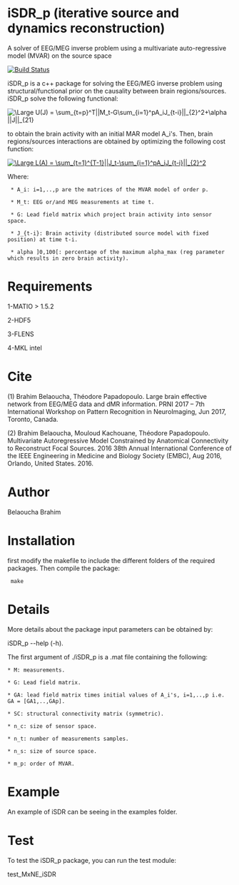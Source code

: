 # iSDR_p (iterative source and dynamics reconstruction)
A solver of EEG/MEG inverse problem using a multivariate auto-regressive model (MVAR) on the source space

[![Build Status](https://travis-ci.org/BBELAOUCHA/iSDR_p.svg?branch=master)](https://travis-ci.org/BBELAOUCHA/iSDR_p)

iSDR_p is a c++ package for solving the EEG/MEG inverse problem using structural/functional prior 
on the causality between brain regions/sources.
iSDR_p solve the following functional:

<img src="http://latex.codecogs.com/gif.latex?\Large&space;U(J)&space;=&space;\sum_{t=p}^T||M_t-G\sum_{i=1}^pA_iJ_{t-i}||_{2}^2&plus;\alpha&space;||J||_{21}" title="\Large U(J) = \sum_{t=p}^T||M_t-G\sum_{i=1}^pA_iJ_{t-i}||_{2}^2+\alpha ||J||_{21}" />

to obtain the brain activity with an initial MAR model A_i's. Then, brain regions/sources interactions are obtained by optimizing the following cost function:

<a href="http://www.codecogs.com/eqnedit.php?latex=\Large&space;L(A)&space;=&space;\sum_{t=1}^{T-1}||J_t-\sum_{i=1}^pA_iJ_{t-i}||_{2}^2" target="_blank"><img src="http://latex.codecogs.com/gif.latex?\Large&space;L(A)&space;=&space;\sum_{t=1}^{T-1}||J_t-\sum_{i=1}^pA_iJ_{t-i}||_{2}^2" title="\Large L(A) = \sum_{t=1}^{T-1}||J_t-\sum_{i=1}^pA_iJ_{t-i}||_{2}^2" /></a>


Where: 

     * A_i: i=1,..,p are the matrices of the MVAR model of order p.

     * M_t: EEG or/and MEG measurements at time t.

     * G: Lead field matrix which project brain activity into sensor space.

     * J_{t-i}: Brain activity (distributed source model with fixed position) at time t-i.

     * alpha ]0,100[: percentage of the maximum alpha_max (reg parameter which results in zero brain activity).
# Requirements
1-MATIO > 1.5.2

2-HDF5

3-FLENS

4-MKL intel


# Cite

(1) Brahim Belaoucha, Théodore Papadopoulo. Large brain effective network
from EEG/MEG data and dMR information. PRNI 2017 – 7th International
Workshop on Pattern Recognition in NeuroImaging, Jun 2017, Toronto, Canada. 

(2) Brahim Belaoucha, Mouloud Kachouane, Théodore Papadopoulo. Multivariate
Autoregressive Model Constrained by Anatomical Connectivity to Reconstruct
Focal Sources. 2016 38th Annual International Conference of the IEEE
Engineering in Medicine and Biology Society (EMBC), Aug 2016, Orlando,
United States. 2016.


# Author

Belaoucha Brahim 

# Installation
first modify the makefile to include the different folders of the required packages. Then compile the package:


     make 

# Details
More details about the package input parameters can be obtained by:

iSDR_p --help (-h).

The first argument of ./iSDR_p is a .mat file containing the following:
    
    * M: measurements.
 
    * G: Lead field matrix.

    * GA: lead field matrix times initial values of A_i's, i=1,..,p i.e. GA = [GA1,..,GAp].

    * SC: structural connectivity matrix (symmetric).

    * n_c: size of sensor space.

    * n_t: number of measurements samples.

    * n_s: size of source space.

    * m_p: order of MVAR.

# Example
An example of iSDR can be seeing in the examples folder.

# Test
To test the iSDR_p package, you can run the test module:

test_MxNE_iSDR

